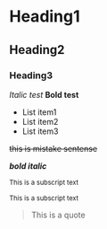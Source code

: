 # Heading1
## Heading2
### Heading3

*Italic test*
**Bold test**

- List item1
- List item2
- List item3

~~this is mistake sentense~~

***bold italic***

<sub> This is a subscript text </sub>

<sup> This is a subscript text </sup>

> This is a quote

